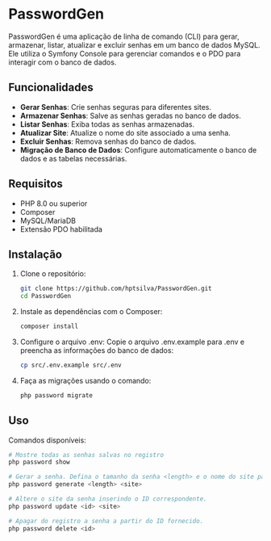 # PasswordGen

PasswordGen é uma aplicação de linha de comando (CLI) para gerar, armazenar, listar, atualizar e excluir senhas em um banco de dados MySQL. Ele utiliza o Symfony Console para gerenciar comandos e o PDO para interagir com o banco de dados.

## Funcionalidades

- **Gerar Senhas**: Crie senhas seguras para diferentes sites.
- **Armazenar Senhas**: Salve as senhas geradas no banco de dados.
- **Listar Senhas**: Exiba todas as senhas armazenadas.
- **Atualizar Site**: Atualize o nome do site associado a uma senha.
- **Excluir Senhas**: Remova senhas do banco de dados.
- **Migração de Banco de Dados**: Configure automaticamente o banco de dados e as tabelas necessárias.

## Requisitos

- PHP 8.0 ou superior
- Composer
- MySQL/MariaDB
- Extensão PDO habilitada

## Instalação

1. Clone o repositório:
   ```bash
   git clone https://github.com/hptsilva/PasswordGen.git
   cd PasswordGen

2. Instale as dependências com o Composer:
    ```bash
   composer install

3. Configure o arquivo .env: Copie o arquivo .env.example para .env e preencha as informações do banco de dados:
    ```bash
   cp src/.env.example src/.env

4. Faça as migrações usando o comando:
    ```bash
   php password migrate

## Uso
Comandos disponíveis:
```php
# Mostre todas as senhas salvas no registro
php password show
```
```php
# Gerar a senha. Defina o tamanho da senha <length> e o nome do site para essa senha <site>
php password generate <length> <site>
```
```php
# Altere o site da senha inserindo o ID correspondente. 
php password update <id> <site>
```
```php
# Apagar do registro a senha a partir do ID fornecido.
php password delete <id>
```

